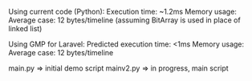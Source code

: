 Using current code (Python):
Execution time: ~1.2ms
Memory usage: Average case: 12 bytes/timeline (assuming BitArray is used in place of linked list)

Using GMP for Laravel:
Predicted execution time: <1ms
Memory usage: Average case: 12 bytes/timeline


main.py => initial demo script
mainv2.py => in progress, main script
